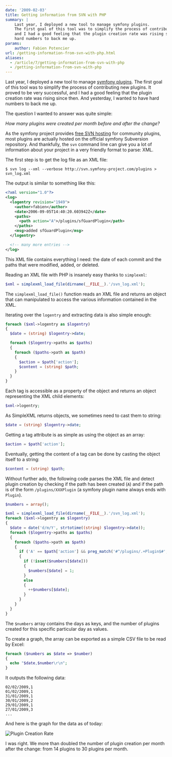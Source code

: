```yaml
---
date: '2009-02-03'
title: Getting information from SVN with PHP 
summary: |
    Last year, I deployed a new tool to manage symfony plugins.
    The first goal of this tool was to simplify the process of contributing new plugins. It proved to be very successful,
    and I had a good feeling that the plugin creation rate was rising since then. And yesterday, I wanted to have
    hard numbers to back me up.
params:
    author: Fabien Potencier
url: /getting-information-from-svn-with-php.html
aliases:
  - /article/7/getting-information-from-svn-with-php
  - /getting-information-from-svn-with-php
---
```


Last year, I deployed a new tool to manage [symfony plugins](http://www.symfony-project.org/plugins/).
The first goal of this tool was to simplify the process of contributing new plugins. It proved to be very successful,
and I had a good feeling that the plugin creation rate was rising since then. And yesterday, I wanted to have
hard numbers to back me up.

The question I wanted to answer was quite simple:

*How many plugins were created per month before and after the change?*

As the symfony project provides [free SVN hosting](http://svn.symfony-project.com/plugins/) for
community plugins, most plugins are actually hosted
on the official symfony Subversion repository. And thankfully, the `svn` command line can give you a lot
of information about your project in a very friendly format to parse: XML.

The first step is to get the log file as an XML file:

    $ svn log --xml --verbose http://svn.symfony-project.com/plugins > svn_log.xml

The output is similar to something like this:


```xml
<?xml version="1.0"?>
<log>
  <logentry revision="1949">
    <author>fabien</author>
    <date>2006-09-05T14:40:20.603942Z</date>
    <paths>
      <path action="A">/plugins/sfGuardPlugin</path>
    </paths>
    <msg>added sfGuardPlugin</msg>
  </logentry>

  <!-- many more entries -->
</log>

```

This XML file contains everything I need: the date of each commit and the
paths that were modified, added, or deleted.

Reading an XML file with PHP is insanely easy thanks to `simplexml`:


```php
$xml = simplexml_load_file(dirname(__FILE__).'/svn_log.xml');

```

The `simplexml_load_file()` function reads an XML file and returns an object
that can manipulated to access the various information contained in the
XML.

Iterating over the `logentry` and extracting data is also simple enough:


```php
foreach ($xml->logentry as $logentry)
{
  $date = (string) $logentry->date;

  foreach ($logentry->paths as $paths)
  {
    foreach ($paths->path as $path)
    {
      $action = $path['action'];
      $content = (string) $path;
    }
  }
}

```

Each tag is accessible as a property of the object and returns an object
representing the XML child elements:


```php
$xml->logentry;

```

As SimpleXML returns objects, we sometimes need to cast them to string:


```php
$date = (string) $logentry->date;

```

Getting a tag attribute is as simple as using the object as an array:


```php
$action = $path['action'];

```

Eventually, getting the content of a tag can be done by casting the object
itself to a string:


```php
$content = (string) $path;

```

Without further ado, the following code parses the XML file and detect plugin
creation by checking if the path has been created (`A`) and if the path is of
the form `/plugins/XXXPlugin` (a symfony plugin name always ends with `Plugin`).


```php
$numbers = array();

$xml = simplexml_load_file(dirname(__FILE__).'/svn_log.xml');
foreach ($xml->logentry as $logentry)
{
  $date = date('d/m/Y', strtotime((string) $logentry->date));
  foreach ($logentry->paths as $paths)
  {
    foreach ($paths->path as $path)
    {
      if ('A' == $path['action'] && preg_match('#^/plugins/.+Plugin$#', (string) $path, $matches))
      {
        if (!isset($numbers[$date]))
        {
          $numbers[$date] = 1;
        }
        else
        {
          ++$numbers[$date];
        }
      }
    }
  }
}

```

The `$numbers` array contains the days as keys, and the number of plugins created
for this specific particular day as values.

To create a graph, the array can be exported as a simple CSV file to be read
by Excel:


```php
foreach ($numbers as $date => $number)
{
  echo "$date,$number\r\n";
}

```

It outputs the following data:

    02/02/2009,1
    01/02/2009,1
    31/01/2009,1
    30/01/2009,2
    29/01/2009,1
    27/01/2009,3
    ...

And here is the graph for the data as of today:

![Plugin Creation Rate](http://www.symfony-project.org/uploads/assets/plugin_creation_rate.png)

I was right. We more than doubled the number of plugin creation per month
after the change: from 14 plugins to 30 plugins per month.



